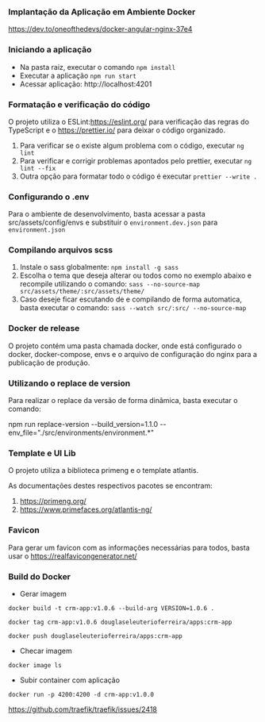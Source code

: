 ### Implantação da Aplicação em Ambiente Docker
https://dev.to/oneofthedevs/docker-angular-nginx-37e4

### Iniciando a aplicação

*  Na pasta raiz, executar o comando `npm install`
*  Executar a aplicação `npm run start`
*  Acessar aplicação: http://localhost:4201

### Formatação e verificação do código

O projeto utiliza o ESLint:https://eslint.org/ para verificação das regras do TypeScript e o
https://prettier.io/ para deixar o código organizado.

1. Para verificar se o existe algum problema com o código, executar `ng lint`
2. Para verificar e corrigir problemas apontados pelo prettier, executar `ng lint --fix`
3. Outra opção para formatar todo o código é executar `prettier --write .`

### Configurando o .env

Para o ambiente de desenvolvimento, basta acessar a pasta src/assets/config/envs e substituir
o `environment.dev.json` para `environment.json`

### Compilando arquivos scss

1. Instale o sass globalmente: `npm install -g sass`
2. Escolha o tema que deseja alterar ou todos como no exemplo abaixo e recompile utilizando o comando:
   `sass --no-source-map src/assets/theme/:src/assets/theme/`
3. Caso deseje ficar escutando de e compilando de forma automatica, basta executar o comando:
   `sass --watch src/:src/ --no-source-map`

### Docker de release

O projeto contém uma pasta chamada docker, onde está configurado o docker, docker-compose, envs e o arquivo de configuração
do nginx para a publicação de produção.

### Utilizando o replace de version
Para realizar o replace da versão de forma dinâmica, basta executar o comando:

npm run replace-version --build_version=1.1.0 --env_file="./src/environments/environment.*"

### Template e UI Lib
O projeto utiliza a biblioteca primeng e o template atlantis.

As documentações destes respectivos pacotes se encontram:
1. https://primeng.org/
2. https://www.primefaces.org/atlantis-ng/


### Favicon
Para gerar um favicon com as informações necessárias para todos, basta usar o
https://realfavicongenerator.net/


### Build do Docker
* Gerar imagem

````
docker build -t crm-app:v1.0.6 --build-arg VERSION=1.0.6 .
````
````
docker tag crm-app:v1.0.6 douglaseleuterioferreira/apps:crm-app
````

````
docker push douglaseleuterioferreira/apps:crm-app
````

* Checar imagem
````
docker image ls
````

* Subir container com aplicação
````
docker run -p 4200:4200 -d crm-app:v1.0.0
````
[//]: # (Pegar Certificado Traeik)
https://github.com/traefik/traefik/issues/2418
